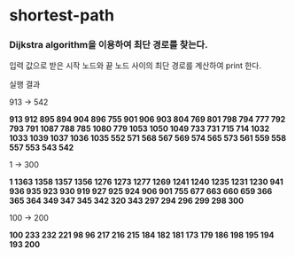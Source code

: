 # shortest-path

### Dijkstra algorithm을 이용하여 최단 경로를 찾는다.

입력 값으로 받은 시작 노드와 끝 노드 사이의 최단 경로를 계산하여 print 한다.

실행 결과 

913 -> 542

**913 912 895 894 904 896 755 901 906 903 804 769 801 798 794 777 792 793 791 1087 788 785 1080 779 1053 1050 1049 733 731 715 714 1032 1033 1039 1037 1036 1035 552 571 568 567 569 574 565 573 561 559 558 557 553 543 542**

1 -> 300

**1 1363 1358 1357 1356 1276 1273 1277 1269 1241 1240 1235 1231 1230 941 936 935 923 930 919 927 925 924 906 901 755 677 663 660 659 366 365 364 349 347 345 342 320 343 297 294 296 299 298 300**

100 -> 200

**100 233 232 221 98 96 217 216 215 184 182 181 173 179 186 198 195 194 193 200**
